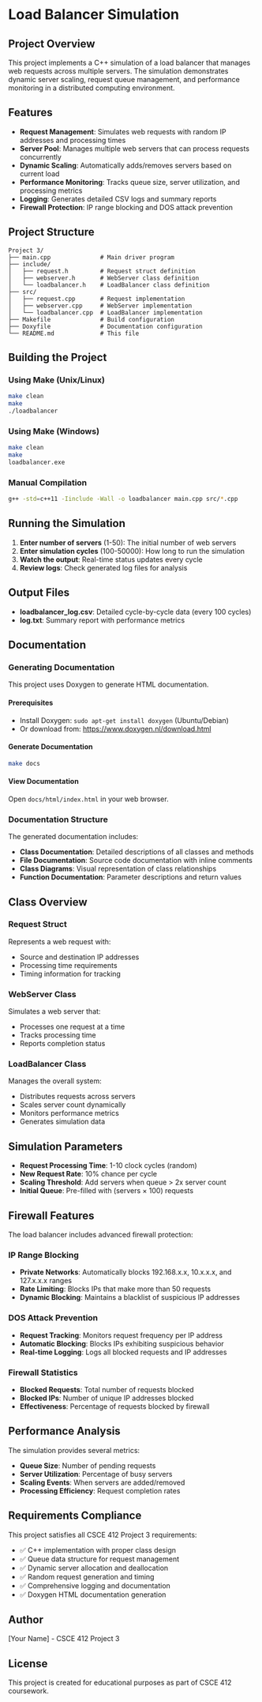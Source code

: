 # Load Balancer Simulation

## Project Overview

This project implements a C++ simulation of a load balancer that manages web requests across multiple servers. The simulation demonstrates dynamic server scaling, request queue management, and performance monitoring in a distributed computing environment.

## Features

- **Request Management**: Simulates web requests with random IP addresses and processing times
- **Server Pool**: Manages multiple web servers that can process requests concurrently
- **Dynamic Scaling**: Automatically adds/removes servers based on current load
- **Performance Monitoring**: Tracks queue size, server utilization, and processing metrics
- **Logging**: Generates detailed CSV logs and summary reports
- **Firewall Protection**: IP range blocking and DOS attack prevention

## Project Structure

```
Project 3/
├── main.cpp              # Main driver program
├── include/
│   ├── request.h         # Request struct definition
│   ├── webserver.h       # WebServer class definition
│   └── loadbalancer.h    # LoadBalancer class definition
├── src/
│   ├── request.cpp       # Request implementation
│   ├── webserver.cpp     # WebServer implementation
│   └── loadbalancer.cpp  # LoadBalancer implementation
├── Makefile              # Build configuration
├── Doxyfile              # Documentation configuration
└── README.md             # This file
```

## Building the Project

### Using Make (Unix/Linux)
```bash
make clean
make
./loadbalancer
```

### Using Make (Windows)
```bash
make clean
make
loadbalancer.exe
```

### Manual Compilation
```bash
g++ -std=c++11 -Iinclude -Wall -o loadbalancer main.cpp src/*.cpp
```

## Running the Simulation

1. **Enter number of servers** (1-50): The initial number of web servers
2. **Enter simulation cycles** (100-50000): How long to run the simulation
3. **Watch the output**: Real-time status updates every cycle
4. **Review logs**: Check generated log files for analysis

## Output Files

- **loadbalancer_log.csv**: Detailed cycle-by-cycle data (every 100 cycles)
- **log.txt**: Summary report with performance metrics

## Documentation

### Generating Documentation

This project uses Doxygen to generate HTML documentation.

#### Prerequisites
- Install Doxygen: `sudo apt-get install doxygen` (Ubuntu/Debian)
- Or download from: https://www.doxygen.nl/download.html

#### Generate Documentation
```bash
make docs
```

#### View Documentation
Open `docs/html/index.html` in your web browser.

### Documentation Structure

The generated documentation includes:
- **Class Documentation**: Detailed descriptions of all classes and methods
- **File Documentation**: Source code documentation with inline comments
- **Class Diagrams**: Visual representation of class relationships
- **Function Documentation**: Parameter descriptions and return values

## Class Overview

### Request Struct
Represents a web request with:
- Source and destination IP addresses
- Processing time requirements
- Timing information for tracking

### WebServer Class
Simulates a web server that:
- Processes one request at a time
- Tracks processing time
- Reports completion status

### LoadBalancer Class
Manages the overall system:
- Distributes requests across servers
- Scales server count dynamically
- Monitors performance metrics
- Generates simulation data

## Simulation Parameters

- **Request Processing Time**: 1-10 clock cycles (random)
- **New Request Rate**: 10% chance per cycle
- **Scaling Threshold**: Add servers when queue > 2x server count
- **Initial Queue**: Pre-filled with (servers × 100) requests

## Firewall Features

The load balancer includes advanced firewall protection:

### IP Range Blocking
- **Private Networks**: Automatically blocks 192.168.x.x, 10.x.x.x, and 127.x.x.x ranges
- **Rate Limiting**: Blocks IPs that make more than 50 requests
- **Dynamic Blocking**: Maintains a blacklist of suspicious IP addresses

### DOS Attack Prevention
- **Request Tracking**: Monitors request frequency per IP address
- **Automatic Blocking**: Blocks IPs exhibiting suspicious behavior
- **Real-time Logging**: Logs all blocked requests and IP addresses

### Firewall Statistics
- **Blocked Requests**: Total number of requests blocked
- **Blocked IPs**: Number of unique IP addresses blocked
- **Effectiveness**: Percentage of requests blocked by firewall

## Performance Analysis

The simulation provides several metrics:
- **Queue Size**: Number of pending requests
- **Server Utilization**: Percentage of busy servers
- **Scaling Events**: When servers are added/removed
- **Processing Efficiency**: Request completion rates

## Requirements Compliance

This project satisfies all CSCE 412 Project 3 requirements:
- ✅ C++ implementation with proper class design
- ✅ Queue data structure for request management
- ✅ Dynamic server allocation and deallocation
- ✅ Random request generation and timing
- ✅ Comprehensive logging and documentation
- ✅ Doxygen HTML documentation generation

## Author

[Your Name] - CSCE 412 Project 3

## License

This project is created for educational purposes as part of CSCE 412 coursework. 